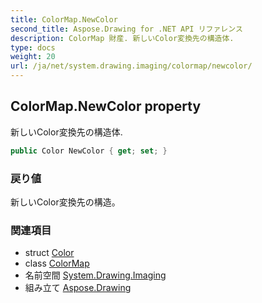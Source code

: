 ```yaml
---
title: ColorMap.NewColor
second_title: Aspose.Drawing for .NET API リファレンス
description: ColorMap 財産. 新しいColor変換先の構造体.
type: docs
weight: 20
url: /ja/net/system.drawing.imaging/colormap/newcolor/
---
```

## ColorMap.NewColor property

新しいColor変換先の構造体.

```csharp
public Color NewColor { get; set; }
```

### 戻り値

新しいColor変換先の構造。

### 関連項目

* struct [Color](../../../system.drawing/color/)
* class [ColorMap](../)
* 名前空間 [System.Drawing.Imaging](../../colormap/)
* 組み立て [Aspose.Drawing](../../../)


